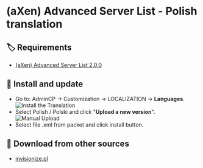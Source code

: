# (aXen) Advanced Server List - Polish translation

## 🏷️ Requirements

- [(aXen) Advanced Server List 2.0.0](https://github.com/aXenDeveloper/ips-app-advanced-serverlist)

## 🧰 Install and update

- Go to: AdminCP -> Customization -> LOCALIZATION -> **Languages**.  
  ![Install the Translation](https://files.axendev.net/github/lang/acpLang.png)
- Select Polish / Polski and click "**Upload a new version**".  
  ![Manual Upload](https://files.axendev.net/github/lang/uploadNewVersion.png)
- Select file .xml from packet and click install button.

## 🔌 Download from other sources

- [invisionize.pl](https://forum.invisionize.pl/files/file/826-axen-advanced-server-list-polish-translation/)
